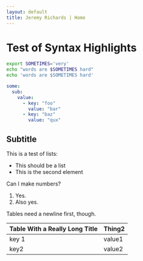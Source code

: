 ```yaml
---
layout: default
title: Jeremy Richards | Home
---
```

# Test of Syntax Highlights
```bash
export SOMETIMES='very'
echo "words are $SOMETIMES hard"
echo 'words are $SOMETIMES hard'
```
```yaml
some:
  sub:
    value:
      - key: "foo"
        value: "bar"
      - key: "baz"
        value: "qux"
```
## Subtitle
This is a test of lists:
* This should be a list
* This is the second element


Can I make numbers?
1. Yes.
2. Also yes.


Tables need a newline first, though.

| Table With a Really Long Title | Thing2 |
|--------------------------------|--------|
| key 1 | value1 |
|key2|value2|
